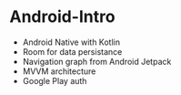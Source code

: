 # Android-Intro
* Android Native with Kotlin
* Room for data persistance
* Navigation graph from Android Jetpack
* MVVM architecture
* Google Play auth
